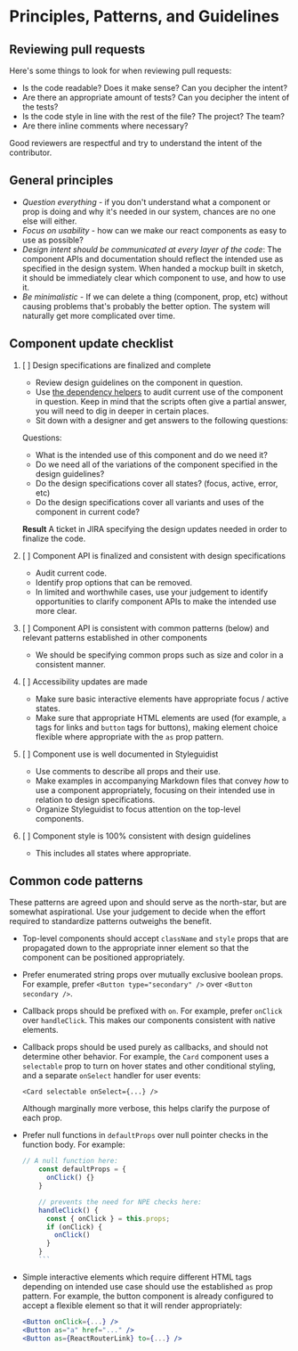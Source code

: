 # Principles, Patterns, and Guidelines

## Reviewing pull requests

Here's some things to look for when reviewing pull requests:

- Is the code readable? Does it make sense? Can you decipher the intent?
- Are there an appropriate amount of tests? Can you decipher the intent of the
  tests?
- Is the code style in line with the rest of the file? The project? The team?
- Are there inline comments where necessary?

Good reviewers are respectful and try to understand the intent of the
contributor.

## General principles

* *Question everything* - if you don't understand what a component or prop is doing and why it's needed in our system, chances are no one else will either.
* *Focus on usability* - how can we make our react components as easy to use as possible?
* *Design intent should be communicated at every layer of the code*: The component APIs and documentation should reflect the intended use as specified in the design system. When handed a mockup built in sketch, it should be immediately clear which component to use, and how to use it.
* *Be minimalistic* - If we can delete a thing (component, prop, etc) without causing problems that's probably the better option. The system will naturally get more complicated over time.

## Component update checklist

1. [ ] Design specifications are finalized and complete
    * Review design guidelines on the component in question.
    * Use [the dependency helpers](https://github.com/puppetlabs/react-component-dependents) to audit current use of the component in question. Keep in mind that the scripts often give a partial answer, you will need to dig in deeper in certain places.
    * Sit down with a designer and get answers to the following questions:

    Questions:

    * What is the intended use of this component and do we need it?
    * Do we need all of the variations of the component specified in the design guidelines?
    * Do the design specifications cover all states? (focus, active, error, etc)
    * Do the design specifications cover all variants and uses of the component in current code?

    **Result** A ticket in JIRA specifying the design updates needed in order to finalize the code.
2. [ ] Component API is finalized and consistent with design specifications
    * Audit current code.
    * Identify prop options that can be removed.
    * In limited and worthwhile cases, use your judgement to identify opportunities to clarify component APIs to make the intended use more clear.
4. [ ] Component API is consistent with common patterns (below) and relevant patterns established in other components
    * We should be specifying common props such as size and color in a consistent manner.
5. [ ] Accessibility updates are made
    * Make sure basic interactive elements have appropriate focus / active states.
    * Make sure that appropriate HTML elements are used (for example, `a` tags for links and `button` tags for buttons), making element choice flexible where appropriate with the `as` prop pattern.
6. [ ] Component use is well documented in Styleguidist
    * Use comments to describe all props and their use.
    * Make examples in accompanying Markdown files that convey *how* to use a component appropriately, focusing on their intended use in relation to design specifications.
    * Organize Styleguidist to focus attention on the top-level components.
7. [ ] Component style is 100% consistent with design guidelines
    * This includes all states where appropriate.

## Common code patterns

These patterns are agreed upon and should serve as the north-star, but are somewhat aspirational. Use your judgement to decide when the effort required to standardize patterns outweighs the benefit.

* Top-level components should accept `className` and `style` props that are propagated down to the appropriate inner element so that the component can be positioned appropriately.
* Prefer enumerated string props over mutually exclusive boolean props. For example, prefer `<Button type="secondary" />` over `<Button secondary />`.
* Callback props should be prefixed with `on`. For example, prefer `onClick` over `handleClick`. This makes our components consistent with native elements.
* Callback props should be used purely as callbacks, and should not determine other behavior. For example, the `Card` component uses a `selectable` prop to turn on hover states and other conditional styling, and a separate `onSelect` handler for user events:

    ```
    <Card selectable onSelect={...} />
    ```

    Although marginally more verbose, this helps clarify the purpose of each prop.
* Prefer null functions in `defaultProps` over null pointer checks in the function body. For example:

    ```js
    // A null function here:
		const defaultProps = {
		  onClick() {}
		}

		// prevents the need for NPE checks here:
		handleClick() {
		  const { onClick } = this.props;
		  if (onClick) {
		    onClick()
		  }
		}
		```

* Simple interactive elements which require different HTML tags depending on intended use case should use the established `as` prop pattern. For example, the button component is already configured to accept a flexible element so that it will render appropriately:

    ```jsx
    <Button onClick={...} />
    <Button as="a" href="..." />
    <Button as={ReactRouterLink} to={...} />
    ```
